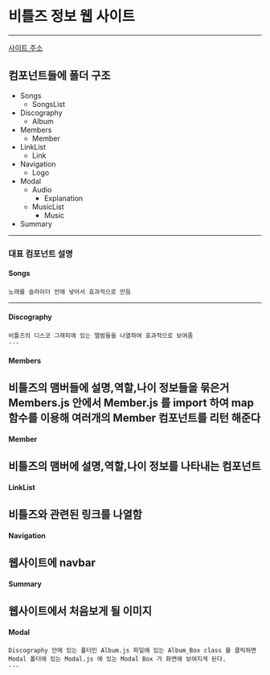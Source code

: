 # 비틀즈 정보 웹 사이트 
---
[사이트 주소](https://justsicklife.github.io/The-Beatles-website/)

## 컴포넌트들에 폴더 구조 
* Songs 
  * SongsList
* Discography
  * Album
* Members
  * Member
* LinkList
  * Link
* Navigation
  * Logo
* Modal
  * Audio
    * Explanation
  * MusicList
    * Music
* Summary
---

### 대표 컴포넌트 설명
#### Songs
    노래를 슬라이더 안에 넣어서 효과적으로 만듬
  ---
#### Discography
    비틀즈의 디스코 그래피에 있는 앨범들을 나열하여 효과적으로 보여줌
    ---
#### Members
   비틀즈의 맴버들에 설명,역할,나이 정보들을 묶은거 
   Members.js 안에서 Member.js 를 import 하여 map 함수를 이용해
   여러개의 Member 컴포넌트를 리턴 해준다
   ---
#### Member
   비틀즈의 맴버에 설명,역할,나이 정보를 나타내는 컴포넌트
   ---
#### LinkList
   비틀즈와 관련된 링크를 나열함
   ---
#### Navigation
   웹사이트에 navbar 
   ---
#### Summary
   웹사이트에서 처음보게 될 이미지
   ---
#### Modal
    Discography 안에 있는 폴더인 Album.js 파일에 있는 Album_Box class 를 클릭하면 
    Modal 폴더에 있는 Modal.js 에 있는 Modal Box 가 화면에 보여지게 된다.
    ---

